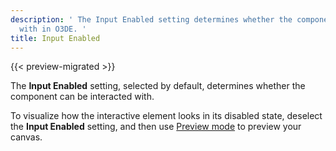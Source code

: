 ```yaml
---
description: ' The Input Enabled setting determines whether the component can be interacted
  with in O3DE. '
title: Input Enabled
---
```


{{< preview-migrated >}}

The **Input Enabled** setting, selected by default, determines whether the component can be interacted with\.

To visualize how the interactive element looks in its disabled state, deselect the **Input Enabled** setting, and then use [Preview mode](/docs/user-guide/interactivity/user-interface/editor/previewing-canvas.md) to preview your canvas\.
